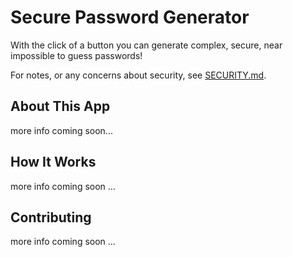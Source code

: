 # Secure Password Generator

With the click of a button you can generate complex, secure, near impossible to guess passwords!

For notes, or any concerns about security, see [SECURITY.md](/SECURITY.md).

## About This App

more info coming soon...

## How It Works

more info coming soon ...

## Contributing

more info coming soon ...
